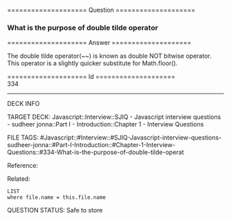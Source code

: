 ==================== Question ====================  

### What is the purpose of double tilde operator  

==================== Answer ====================  

The double tilde operator(~~) is known as double NOT bitwise operator. This
operator is a slightly quicker substitute for Math.floor().

==================== Id ====================  
334

---

DECK INFO

TARGET DECK: Javascript::Interview::SJIQ - Javascript interview questions - sudheer jonna::Part I - Introduction::Chapter 1 - Interview Questions

FILE TAGS: #Javascript::#Interview::#SJIQ-Javascript-interview-questions-sudheer-jonna::#Part-I-Introduction::#Chapter-1-Interview-Questions::#334-What-is-the-purpose-of-double-tilde-operat

Reference:

Related:

```dataview
LIST
where file.name = this.file.name
```

QUESTION STATUS: Safe to store
